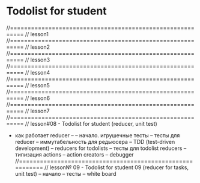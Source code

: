 # Todolist for student

//==========================================================
// lesson1
//==========================================================
// lesson2
//==========================================================
// lesson3
//==========================================================
// lesson4
//==========================================================
// lesson5
//==========================================================
// lesson6
//==========================================================
// lesson7
//==========================================================
// lesson#08 - Todolist for student (reducer, unit test)

- как работает reducer –
– начало. игрушечные тесты
– тесты для reducer
– иммутабельность для редьюсера
– TDD (test-driven development)
– reducers for todolists
– тесты для todolist reducers
– типизация actions
– action creators
– debugger
//==========================================================
// lesson№ 09 - Todolist for student 09 (reducer for tasks, unit test)
 – начало
 – тесты
 – white board